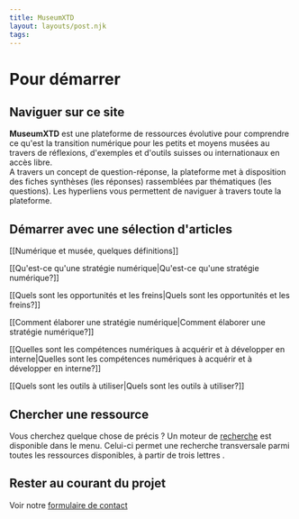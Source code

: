 ```yaml
---
title: MuseumXTD  
layout: layouts/post.njk  
tags: 
---
```

# Pour démarrer
## Naviguer sur ce site
**MuseumXTD** est une plateforme de ressources évolutive pour comprendre ce qu'est la transition numérique pour les petits et moyens musées au travers de réflexions, d'exemples et d'outils suisses ou internationaux en accès libre. <br>
A travers un concept de question-réponse, la plateforme met à disposition des fiches synthèses (les réponses) rassemblées par thématiques (les questions). Les hyperliens vous permettent de naviguer à travers toute la plateforme. 

## Démarrer avec une sélection d'articles
[[Numérique et musée, quelques définitions]]

[[Qu'est-ce qu'une stratégie numérique|Qu'est-ce qu'une stratégie numérique?]]

[[Quels sont les opportunités et les freins|Quels sont les opportunités et les freins?]]

[[Comment élaborer une stratégie numérique|Comment élaborer une stratégie numérique?]]

[[Quelles sont les compétences numériques à acquérir et à développer en interne|Quelles sont les compétences numériques à acquérir et à développer en interne?]]

[[Quels sont les outils à utiliser|Quels sont les outils à utiliser?]]

## Chercher une ressource
Vous cherchez quelque chose de précis ? Un moteur de [recherche](https://www.museumxtd.ch/Navigation/Search/) est disponible dans le menu. Celui-ci permet une recherche transversale parmi toutes les ressources disponibles, à partir de trois lettres . 

## Rester au courant du projet
Voir notre [formulaire de contact](/Navigation/A%20propos/#Contact)
